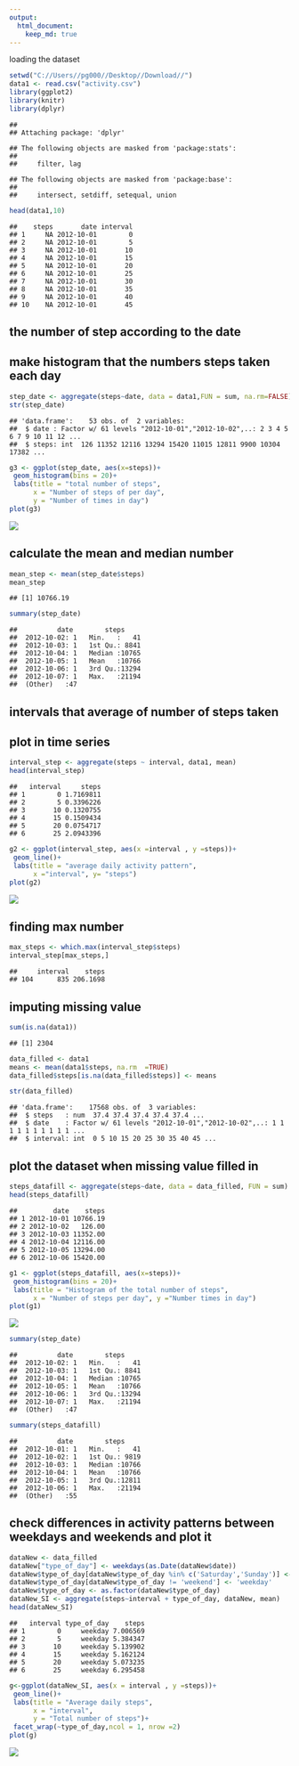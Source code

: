 ```yaml
---
output: 
  html_document:
    keep_md: true
---
```

 loading the dataset 
 


```r
setwd("C://Users//pg000//Desktop//Download//")
data1 <- read.csv("activity.csv")
library(ggplot2)
library(knitr)
library(dplyr)
```

```
## 
## Attaching package: 'dplyr'
```

```
## The following objects are masked from 'package:stats':
## 
##     filter, lag
```

```
## The following objects are masked from 'package:base':
## 
##     intersect, setdiff, setequal, union
```

```r
head(data1,10)
```

```
##    steps       date interval
## 1     NA 2012-10-01        0
## 2     NA 2012-10-01        5
## 3     NA 2012-10-01       10
## 4     NA 2012-10-01       15
## 5     NA 2012-10-01       20
## 6     NA 2012-10-01       25
## 7     NA 2012-10-01       30
## 8     NA 2012-10-01       35
## 9     NA 2012-10-01       40
## 10    NA 2012-10-01       45
```

## the number of step according to the date
## make histogram that the numbers steps taken each day 

```r
step_date <- aggregate(steps~date, data = data1,FUN = sum, na.rm=FALSE)
str(step_date)
```

```
## 'data.frame':	53 obs. of  2 variables:
##  $ date : Factor w/ 61 levels "2012-10-01","2012-10-02",..: 2 3 4 5 6 7 9 10 11 12 ...
##  $ steps: int  126 11352 12116 13294 15420 11015 12811 9900 10304 17382 ...
```

```r
g3 <- ggplot(step_date, aes(x=steps))+
 geom_histogram(bins = 20)+
 labs(title = "total number of steps", 
      x = "Number of steps of per day",
      y = "Number of times in day")
plot(g3)
```

![](NewData_files/figure-html/unnamed-chunk-2-1.png)<!-- -->

## calculate the mean and median number 


```r
mean_step <- mean(step_date$steps)
mean_step
```

```
## [1] 10766.19
```

```r
summary(step_date)
```

```
##          date        steps      
##  2012-10-02: 1   Min.   :   41  
##  2012-10-03: 1   1st Qu.: 8841  
##  2012-10-04: 1   Median :10765  
##  2012-10-05: 1   Mean   :10766  
##  2012-10-06: 1   3rd Qu.:13294  
##  2012-10-07: 1   Max.   :21194  
##  (Other)   :47
```

## intervals that average of number of steps taken 
## plot in time series 

```r
interval_step <- aggregate(steps ~ interval, data1, mean)
head(interval_step)
```

```
##   interval     steps
## 1        0 1.7169811
## 2        5 0.3396226
## 3       10 0.1320755
## 4       15 0.1509434
## 5       20 0.0754717
## 6       25 2.0943396
```

```r
g2 <- ggplot(interval_step, aes(x =interval , y =steps))+
 geom_line()+
 labs(title = "average daily activity pattern",
      x ="interval", y= "steps")
plot(g2)
```

![](NewData_files/figure-html/unnamed-chunk-4-1.png)<!-- -->
## finding max number

```r
max_steps <- which.max(interval_step$steps)
interval_step[max_steps,]
```

```
##     interval    steps
## 104      835 206.1698
```
## imputing missing value 

```r
sum(is.na(data1))
```

```
## [1] 2304
```

```r
data_filled <- data1 
means <- mean(data1$steps, na.rm  =TRUE)
data_filled$steps[is.na(data_filled$steps)] <- means

str(data_filled)
```

```
## 'data.frame':	17568 obs. of  3 variables:
##  $ steps   : num  37.4 37.4 37.4 37.4 37.4 ...
##  $ date    : Factor w/ 61 levels "2012-10-01","2012-10-02",..: 1 1 1 1 1 1 1 1 1 1 ...
##  $ interval: int  0 5 10 15 20 25 30 35 40 45 ...
```
## plot the dataset when missing value filled in 


```r
steps_datafill <- aggregate(steps~date, data = data_filled, FUN = sum)
head(steps_datafill)
```

```
##         date    steps
## 1 2012-10-01 10766.19
## 2 2012-10-02   126.00
## 3 2012-10-03 11352.00
## 4 2012-10-04 12116.00
## 5 2012-10-05 13294.00
## 6 2012-10-06 15420.00
```

```r
g1 <- ggplot(steps_datafill, aes(x=steps))+
 geom_histogram(bins = 20)+
 labs(title = "Histogram of the total number of steps",
      x = "Number of steps per day", y ="Number times in day")
plot(g1)
```

![](NewData_files/figure-html/unnamed-chunk-7-1.png)<!-- -->

```r
summary(step_date)
```

```
##          date        steps      
##  2012-10-02: 1   Min.   :   41  
##  2012-10-03: 1   1st Qu.: 8841  
##  2012-10-04: 1   Median :10765  
##  2012-10-05: 1   Mean   :10766  
##  2012-10-06: 1   3rd Qu.:13294  
##  2012-10-07: 1   Max.   :21194  
##  (Other)   :47
```

```r
summary(steps_datafill)
```

```
##          date        steps      
##  2012-10-01: 1   Min.   :   41  
##  2012-10-02: 1   1st Qu.: 9819  
##  2012-10-03: 1   Median :10766  
##  2012-10-04: 1   Mean   :10766  
##  2012-10-05: 1   3rd Qu.:12811  
##  2012-10-06: 1   Max.   :21194  
##  (Other)   :55
```
## check differences in activity patterns between weekdays and weekends and plot it

```r
dataNew <- data_filled
dataNew["type_of_day"] <- weekdays(as.Date(dataNew$date))
dataNew$type_of_day[dataNew$type_of_day %in% c('Saturday','Sunday')] <- 'weekend'
dataNew$type_of_day[dataNew$type_of_day != 'weekend'] <- 'weekday'
dataNew$type_of_day <- as.factor(dataNew$type_of_day)
dataNew_SI <- aggregate(steps~interval + type_of_day, dataNew, mean)
head(dataNew_SI)   
```

```
##   interval type_of_day    steps
## 1        0     weekday 7.006569
## 2        5     weekday 5.384347
## 3       10     weekday 5.139902
## 4       15     weekday 5.162124
## 5       20     weekday 5.073235
## 6       25     weekday 6.295458
```

```r
g<-ggplot(dataNew_SI, aes(x = interval , y =steps))+
 geom_line()+
 labs(title = "Average daily steps",
      x = "interval",
      y = "Total number of steps")+
 facet_wrap(~type_of_day,ncol = 1, nrow =2)
plot(g)
```

![](NewData_files/figure-html/unnamed-chunk-8-1.png)<!-- -->
